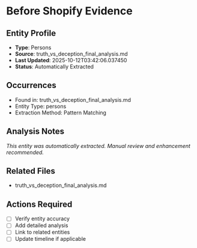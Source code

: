 # Before Shopify Evidence

## Entity Profile
- **Type**: Persons
- **Source**: truth_vs_deception_final_analysis.md
- **Last Updated**: 2025-10-12T03:42:06.037450
- **Status**: Automatically Extracted

## Occurrences
- Found in: truth_vs_deception_final_analysis.md
- Entity Type: persons
- Extraction Method: Pattern Matching

## Analysis Notes
*This entity was automatically extracted. Manual review and enhancement recommended.*

## Related Files
- truth_vs_deception_final_analysis.md

## Actions Required
- [ ] Verify entity accuracy
- [ ] Add detailed analysis
- [ ] Link to related entities
- [ ] Update timeline if applicable
